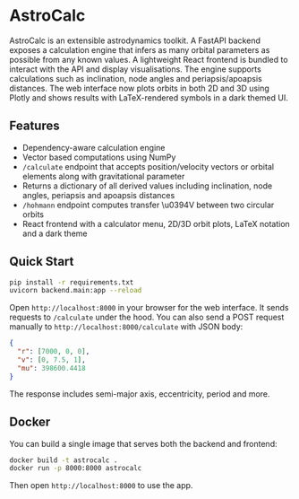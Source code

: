 # AstroCalc


AstroCalc is an extensible astrodynamics toolkit. A FastAPI backend exposes a calculation engine that infers as many orbital parameters as possible from any known values. A lightweight React frontend is bundled to interact with the API and display visualisations. The engine supports calculations such as inclination, node angles and periapsis/apoapsis distances. The web interface now plots orbits in both 2D and 3D using Plotly and shows results with LaTeX-rendered symbols in a dark themed UI.


## Features
- Dependency-aware calculation engine
- Vector based computations using NumPy
- `/calculate` endpoint that accepts position/velocity vectors or orbital elements along with gravitational parameter
- Returns a dictionary of all derived values including inclination, node angles, periapsis and apoapsis distances
- `/hohmann` endpoint computes transfer \u0394V between two circular orbits
- React frontend with a calculator menu, 2D/3D orbit plots, LaTeX notation and a dark theme

## Quick Start
```bash
pip install -r requirements.txt
uvicorn backend.main:app --reload
```
Open `http://localhost:8000` in your browser for the web interface. It sends requests to `/calculate` under the hood. You can also send a POST request manually to `http://localhost:8000/calculate` with JSON body:
```json
{
  "r": [7000, 0, 0],
  "v": [0, 7.5, 1],
  "mu": 398600.4418
}
```
The response includes semi-major axis, eccentricity, period and more.

## Docker
You can build a single image that serves both the backend and frontend:
```bash
docker build -t astrocalc .
docker run -p 8000:8000 astrocalc
```
Then open `http://localhost:8000` to use the app.

